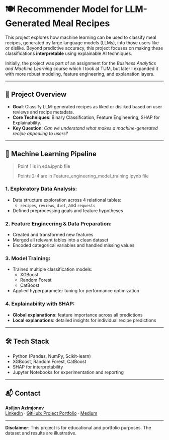 # 🍽️ Recommender Model for LLM-Generated Meal Recipes

This project explores how machine learning can be used to classify meal recipes, generated by large language models (LLMs), into those users like or dislike. Beyond predictive accuracy, this project focuses on making these classifications **interpretable** using explainable AI techniques.

Initially, the project was part of an assignment for the *Business Analytics and Machine Learning* course which I took at TUM, but later I expanded it with more robust modeling, feature engineering, and explanation layers.

---

## 📌 Project Overview

- **Goal**: Classify LLM-generated recipes as liked or disliked based on user reviews and recipe metadata.
- **Core Techniques**: Binary Classification, Feature Engineering, SHAP for Explainability.
- **Key Question**: *Can we understand what makes a machine-generated recipe appealing to users?*

---

## 🧠 Machine Learning Pipeline

> Point 1 is in eda.ipynb file
> 
> Points 2-4 are in Feature_engineering_model_training.ipynb file

### 1. **Exploratory Data Analysis**: 
- Data structure exploration across 4 relational tables:
  - `recipes`, `reviews`, `diet`, and `requests`
- Defined preprocessing goals and feature hypotheses

### 2. **Feature Engineering & Data Preparation**: 
- Created and transformed new features
- Merged all relevant tables into a clean dataset
- Encoded categorical variables and handled missing values

### 3. **Model Training**:
- Trained multiple classification models:
  - XGBoost
  - Random Forest
  - CatBoost
- Applied hyperparameter tuning for performance optimization

### 4. **Explainability with SHAP**:
- **Global explanations**: feature importance across all predictions
- **Local explanations**: detailed insights for individual recipe predictions

---

## 🛠 Tech Stack

- Python (Pandas, NumPy, Scikit-learn)
- XGBoost, Random Forest, CatBoost
- SHAP for interpretability
- Jupyter Notebooks for experimentation and reporting

---

## 📬 Contact

**Asiljon Azimjonov**  
[LinkedIn](https://www.linkedin.com/in/asiljon-azimjonov/) · [GitHub: Project Portfolio](https://github.com/Asil-Azimjonov/Project-Portfolio) · [Medium](https://medium.com/@asiljon-azimjonov)

---

**Disclaimer**: This project is for educational and portfolio purposes. The dataset and results are illustrative.
